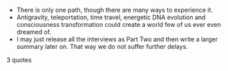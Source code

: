  - There is only one path, though there are many ways to experience it.
 - Antigravity, teleportation, time travel, energetic DNA evolution and consciousness transformation could create a world few of us ever even dreamed of.
 - I may just release all the interviews as Part Two and then write a larger summary later on. That way we do not suffer further delays.

3 quotes